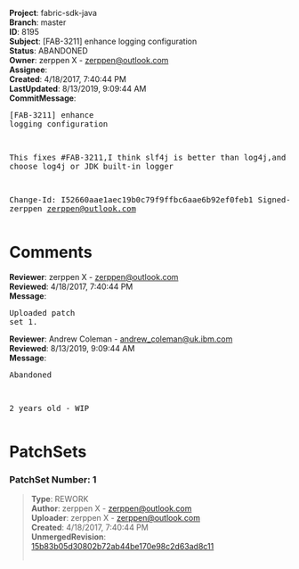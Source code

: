 <strong>Project</strong>: fabric-sdk-java<br><strong>Branch</strong>: master<br><strong>ID</strong>: 8195<br><strong>Subject</strong>: [FAB-3211] enhance logging configuration<br><strong>Status</strong>: ABANDONED<br><strong>Owner</strong>: zerppen X - zerppen@outlook.com<br><strong>Assignee</strong>:<br><strong>Created</strong>: 4/18/2017, 7:40:44 PM<br><strong>LastUpdated</strong>: 8/13/2019, 9:09:44 AM<br><strong>CommitMessage</strong>:<br><pre>[FAB-3211] enhance logging configuration

This fixes #FAB-3211,I think slf4j is better than log4j,and we can choose log4j or JDK built-in logger

Change-Id: I52660aae1aec19b0c79f9ffbc6aae6b92ef0feb1
Signed-off-by: zerppen <zerppen@outlook.com>
</pre><h1>Comments</h1><strong>Reviewer</strong>: zerppen X - zerppen@outlook.com<br><strong>Reviewed</strong>: 4/18/2017, 7:40:44 PM<br><strong>Message</strong>: <pre>Uploaded patch set 1.</pre><strong>Reviewer</strong>: Andrew Coleman - andrew_coleman@uk.ibm.com<br><strong>Reviewed</strong>: 8/13/2019, 9:09:44 AM<br><strong>Message</strong>: <pre>Abandoned

2 years old - WIP</pre><h1>PatchSets</h1><h3>PatchSet Number: 1</h3><blockquote><strong>Type</strong>: REWORK<br><strong>Author</strong>: zerppen X - zerppen@outlook.com<br><strong>Uploader</strong>: zerppen X - zerppen@outlook.com<br><strong>Created</strong>: 4/18/2017, 7:40:44 PM<br><strong>UnmergedRevision</strong>: [15b83b05d30802b72ab44be170e98c2d63ad8c11](https://github.com/hyperledger-gerrit-archive/fabric-sdk-java/commit/15b83b05d30802b72ab44be170e98c2d63ad8c11)<br><br></blockquote>